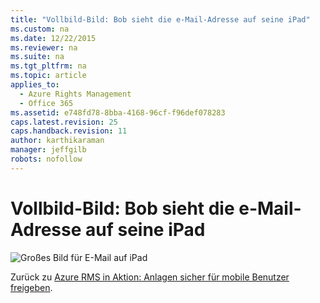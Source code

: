 ```yaml
---
title: "Vollbild-Bild: Bob sieht die e-Mail-Adresse auf seine iPad"
ms.custom: na
ms.date: 12/22/2015
ms.reviewer: na
ms.suite: na
ms.tgt_pltfrm: na
ms.topic: article
applies_to: 
  - Azure Rights Management
  - Office 365
ms.assetid: e748fd78-8bba-4168-96cf-f96def078283
caps.latest.revision: 25
caps.handback.revision: 11
author: karthikaraman
manager: jeffgilb
robots: nofollow
---
```

# Vollbild-Bild: Bob sieht die e-Mail-Adresse auf seine iPad
![Großes Bild für E-Mail auf iPad](../../ems/AADRightsMgmt/media/AzRMS_StoryboardEmaill2.PNG "AzRMS_StoryboardEmaill2")

Zurück zu [Azure RMS in Aktion: Anlagen sicher für mobile Benutzer freigeben](http://technet.microsoft.com/library/jj585026.aspx#BKMK_Example_SharingApp).

